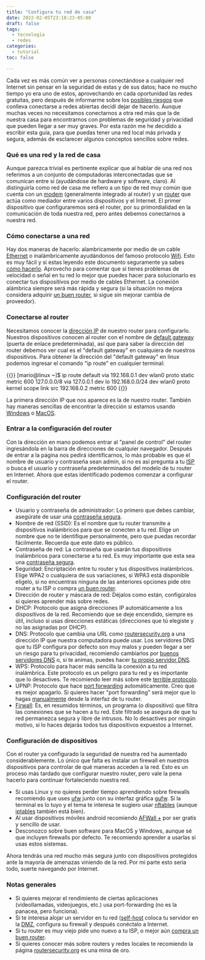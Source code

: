 ```yaml
---
title: "Configura tu red de casa"
date: 2022-02-05T23:18:23-05:00
draft: false
tags:
  - tecnología
  - redes
categories:
  - tutorial
toc: false

---
```

Cada vez es más común ver a personas conectándose a cualquier red Internet sin pensar en la seguridad de estas y de sus datos; hace no mucho tiempo yo era uno de estos, aprovechando en cada oportunidad las redes gratuitas, pero después de informarme sobre los [posibles riesgos](https://www.osi.es/es/wifi-publica) que conlleva conectarse a redes abiertas decidí dejar de hacerlo. Aunque muchas veces no necesitamos conectarnos a otra red más que la de nuestra casa para encontrarnos con problemas de seguridad y privacidad que pueden llegar a ser muy graves. Por esta razón me he decidido a escribir esta guía, para que puedas tener una red local más privada y segura, además de esclarecer algunos conceptos sencillos sobre redes.

### Qué es una red y la red de casa

Aunque parezca trivial es pertinente explicar que al hablar de una red nos referimos a un conjunto de computadoras interconectadas que se comunican entre sí (ayudándose de hardware y software, claro). Al distinguirla como red de casa me refiero a un tipo de red muy común que cuenta con un [modem](https://www.profesionalreview.com/2019/01/27/modem-que-es/) (generalmente integrado al router) y un [router](https://www.cisco.com/c/es_mx/solutions/small-business/resource-center/networking/what-is-a-router.html) que actúa como mediador entre varios dispositivos y el Internet. El primer dispositivo que configuraremos será el router, por su primordialidad en la comunicación de toda nuestra red, pero antes debemos conectarnos a nuestra red.

### Cómo conectarse a una red

Hay dos maneras de hacerlo: alambricamente por medio de un cable [Ethernet](https://es.wikipedia.org/wiki/Ethernet) o inalámbricamente ayudándonos del famoso protocolo [Wifi](https://es.wikipedia.org/wiki/Wifi). Esto es muy fácil y si estas leyendo este documento seguramente ya sabes [cómo hacerlo](https://tecnologia-facil.com/como-hacer/como-conectar-una-computadora-una-red/). Aprovecho para comentar que si tienes problemas de velocidad o señal en tu red lo mejor que puedes hacer para solucionarlo es conectar tus dispositivos por medio de cables Ethernet. La conexión alámbrica siempre será más rápida y segura (si la situación no mejora considera adquirir [un buen router](https://www.routersecurity.org/SecureRouters.php), si sigue sin mejorar cambia de proveedor).

### Conectarse al router

Necesitamos conocer la [dirección IP](https://es.wikipedia.org/wiki/Direcci%C3%B3n_IP) de nuestro router para configurarlo. Nuestros dispositivos conocen al router con el nombre de [default gateway](https://es.wikipedia.org/wiki/Puerta_de_enlace_predeterminada) (puerta de enlace predeterminada), así que para saber la dirección del router debemos ver cual es el "default gateway" en cualquiera de nuestros dispositivos. Para obtener la dirección del "default gateway" en linux podemos ingresar el comando "ip route" en cualquier terminal:

{{<highlight console >}}
[mario@linux ~]$ ip route
default via 192.168.0.1 dev wlan0 proto static metric 600
127.0.0.0/8 via 127.0.0.1 dev lo
192.168.0.0/24 dev wlan0 proto kernel scope link src 192.168.0.2 metric 600
{{</highlight>}}

La primera dirección IP que nos aparece es la de nuestro router. También hay maneras sencillas de encontrar la dirección si estamos usando [Windows](http://ordenador.wingwit.com/Redes/other-computer-networking/77405.html) o [MacOS](https://conpilar.es/como-obtener-la-direccion-de-la-puerta-de-enlace-predeterminada-en-mac-os-x/).

### Entrar a la configuración del router

Con la dirección en mano podemos entrar al "panel de control" del router ingresándola en la barra de direcciones de cualquier navegador. Después de entrar a la página nos pedirá identificarnos, lo más probable es que el nombre de usuario y contraseña sean admin, si no es así pregunta a tu [ISP](https://es.ccm.net/contents/700-isp-proveedores-de-servicio-de-internet) o busca el usuario y contraseña predeterminados del modelo de tu router en Internet. Ahora que estas identificado podemos comenzar a configurar el router.

### Configuración del router

- Usuario y contraseña de administrador: Lo primero que debes cambiar, asegúrate de usar una [contraseña segura](https://javiervallejo.com/como-generar-contrasenas-seguras/).
- Nombre de red (SSID): Es el nombre que tu router transmite a dispositivos inalámbricos para que se conecten a tu red. Elige un nombre que no te identifique personalmente, pero que puedas recordar fácilmente. Recuerda que este dato es público.
- Contraseña de red: La contraseña que usarán tus dispositivos inalámbricos para conectarse a tu red. Es muy importante que esta sea una [contraseña segura](https://javiervallejo.com/como-generar-contrasenas-seguras/).
- Seguridad: Encriptación entre tu router y tus dispositivos inalámbricos. Elige WPA2 o cualquiera de sus variaciones, si WPA3 está disponible eligelo, si no encuentras ninguna de las anteriores opciones pide otro router a tu ISP o compra [un buen router](https://www.routersecurity.org/SecureRouters.php).
- Dirección de router y máscara de red: Déjalos como están, configúralos si quieres aprender más sobre redes.
- DHCP: Protocolo que asigna direcciones IP automáticamente a los dispositivos de la red. Recomiendo que se deje encendido, siempre es útil, incluso si usas direcciones estáticas (direcciones que tú elegiste y no las asignadas por DHCP).
- DNS: Protocolo que cambia una URL como [routersecurity.org](https://routersecurity.org/) a una dirección IP que nuestra computadora puede usar. Los servidores DNS que tu ISP configura por defecto son muy malos y pueden llegar a ser un riesgo para tu privacidad, recomiendo cambiarlos por [buenos servidores DNS](https://www.xataka.com/basics/mejores-dns-2019) o, si te animas, puedes hacer [tu propio servidor DNS](https://geekland.eu/instalar-configurar-pi-hole-raspberry-pi/).
- WPS: Protocolo para hacer más sencilla la conexión a tu red inalámbrica. Este protocolo es un peligro para tu red y es importante que lo desactives. Te recomiendo leer más sobre este [terrible protocolo](https://www.routersecurity.org/wps.php).
- UPNP: Protocolo que hace [port forwarding](https://culturacion.com/que-es-port-forwarding/) automáticamente. Creo que es mejor apagarlo. Si quieres hacer "port forwarding" será mejor que lo hagas [manualmente](https://culturacion.com/como-configurar-port-forwarding/) desde la interfaz de tu router.
- [Firwall](https://es.wikipedia.org/wiki/Cortafuegos_(inform%C3%A1tica)): Es, en resumidos términos, un programa (o dispositivo) que filtra las conexiones que se hacen a tu red. Este filtrado se asegura de que tu red permanezca segura y libre de intrusos. No lo desactives por ningún motivo, si lo haces dejarás todos tus dispositivos expuestos a Internet.

### Configuración de dispositivos

Con el router ya configurado la seguridad de nuestra red ha aumentado considerablemente. Lo único que falta es instalar un firewall en nuestros dispositivos para controlar de qué maneras acceden a la red. Esto es un proceso más tardado que configurar nuestro router, pero vale la pena hacerlo para continuar fortaleciendo nuestra red.

- Si usas Linux y no quieres perder tiempo aprendiendo sobre firewalls recomiendo que uses [ufw](https://wiki.debian.org/es/Uncomplicated%20Firewall%20%28ufw%29) junto con su interfaz gráfica [gufw](https://gufw.org/). Si la terminal es lo tuyo y el tema te interesa te sugiero usar [nftables](https://es.wikipedia.org/wiki/Nftables) (aunque [iptables](https://es.wikipedia.org/wiki/Iptables) también está bien).
- Al usar dispositivos móviles android recomiendo [AFWall +](https://github.com/ukanth/afwall) por ser gratis y sencillo de usar.
- Desconozco sobre buen software para MacOS y Windows, aunque sé que incluyen firewalls por defecto. Te recomiendo aprender a usarlas si usas estos sistemas.

Ahora tendrás una red mucho más segura junto con dispositivos protegidos ante la mayoría de amenazas viniendo de la red. Por mi parte esto sería todo, suerte navegando por Internet.

### Notas generales

- Si quieres mejorar el rendimiento de ciertas aplicaciones (videollamadas, videojuegos, etc.) usa port-forwarding (no es la panacea, pero funciona).
- Si te interesa alojar un servidor en tu red ([self-host](https://en.wikipedia.org/wiki/Self-hosting_(web_services)) coloca tu servidor en la [DMZ](https://es.wikipedia.org/wiki/Zona_desmilitarizada_(inform%C3%A1tica)), configura su firewall y después conéctalo a Internet.
- Si tu router es muy viejo pide uno nuevo a tu ISP, o mejor aún [compra un buen router](https://www.routersecurity.org/SecureRouters.php).
- Si quieres conocer más sobre routers y redes locales te recomiendo la página [routersecurity.org](https://routersecurity.org/) es una mina de oro.
